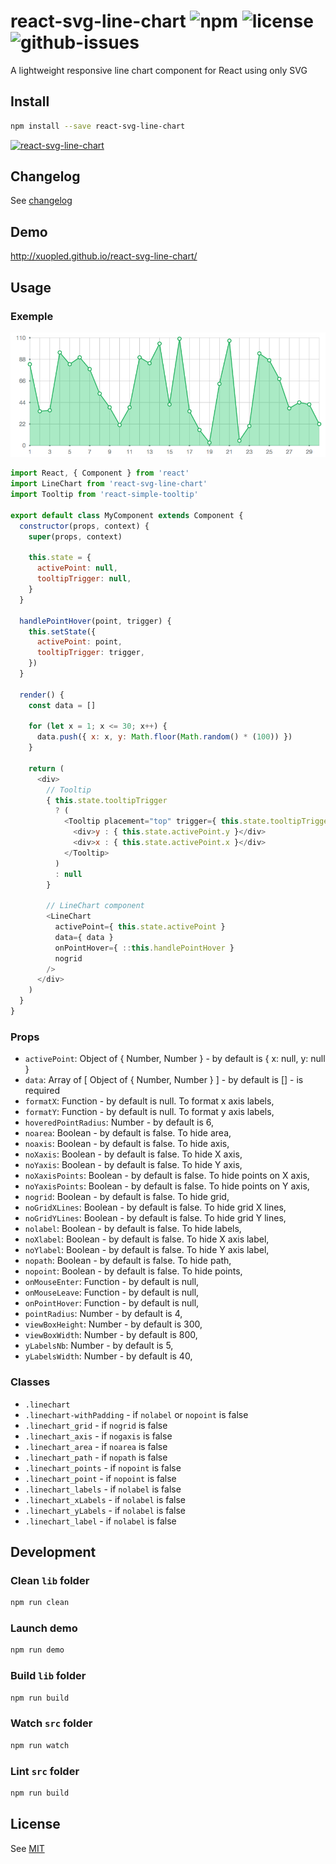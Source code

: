 # react-svg-line-chart ![npm](https://img.shields.io/npm/v/react-svg-line-chart.svg) ![license](https://img.shields.io/npm/l/react-svg-line-chart.svg) ![github-issues](https://img.shields.io/github/issues/xuopled/react-svg-line-chart.svg)

A lightweight responsive line chart component for React using only SVG

## Install

```sh
npm install --save react-svg-line-chart
```

[![react-svg-line-chart](https://nodei.co/npm/react-svg-line-chart.png?downloads=true&downloadRank=true&stars=true)](https://nodei.co/npm/react-svg-line-chart/)

## Changelog

See [changelog](./CHANGELOG.md)

## Demo

http://xuopled.github.io/react-svg-line-chart/

## Usage

### Exemple

![LineChart exemple](/screenshots/line-chart.png)

```js
import React, { Component } from 'react'
import LineChart from 'react-svg-line-chart'
import Tooltip from 'react-simple-tooltip'

export default class MyComponent extends Component {
  constructor(props, context) {
    super(props, context)

    this.state = {
      activePoint: null,
      tooltipTrigger: null,
    }
  }

  handlePointHover(point, trigger) {
    this.setState({
      activePoint: point,
      tooltipTrigger: trigger,
    })
  }

  render() {
    const data = []

    for (let x = 1; x <= 30; x++) {
      data.push({ x: x, y: Math.floor(Math.random() * (100)) })
    }

    return (
      <div>
        // Tooltip
        { this.state.tooltipTrigger
          ? (
            <Tooltip placement="top" trigger={ this.state.tooltipTrigger }>
              <div>y : { this.state.activePoint.y }</div>
              <div>x : { this.state.activePoint.x }</div>
            </Tooltip>
          )
          : null
        }

        // LineChart component
        <LineChart
          activePoint={ this.state.activePoint }
          data={ data }
          onPointHover={ ::this.handlePointHover }
          nogrid
        />
      </div>
    )
  }
}
```

### Props

  * `activePoint`: Object of { Number, Number } - by default is { x: null, y: null }
  * `data`: Array of [ Object of { Number, Number } ] - by default is [] - is required
  * `formatX`: Function - by default is null. To format x axis labels,
  * `formatY`: Function - by default is null. To format y axis labels,
  * `hoveredPointRadius`: Number - by default is 6,
  * `noarea`: Boolean - by default is false. To hide area,
  * `noaxis`: Boolean - by default is false. To hide axis,
  * `noXaxis`: Boolean - by default is false. To hide X axis,
  * `noYaxis`: Boolean - by default is false. To hide Y axis,
  * `noXaxisPoints`: Boolean - by default is false. To hide points on X axis,
  * `noYaxisPoints`: Boolean - by default is false. To hide points on Y axis,
  * `nogrid`: Boolean - by default is false. To hide grid,
  * `noGridXLines`: Boolean - by default is false. To hide grid X lines,
  * `noGridYLines`: Boolean - by default is false. To hide grid Y lines,
  * `nolabel`: Boolean - by default is false. To hide labels,
  * `noXlabel`: Boolean - by default is false. To hide X axis label,
  * `noYlabel`: Boolean - by default is false. To hide Y axis label,
  * `nopath`: Boolean - by default is false. To hide path,
  * `nopoint`: Boolean - by default is false. To hide points,
  * `onMouseEnter`: Function - by default is null,
  * `onMouseLeave`: Function - by default is null,
  * `onPointHover`: Function - by default is null,
  * `pointRadius`: Number - by default is 4,
  * `viewBoxHeight`: Number - by default is 300,
  * `viewBoxWidth`: Number - by default is 800,
  * `yLabelsNb`: Number - by default is 5,
  * `yLabelsWidth`: Number - by default is 40,

### Classes

 * `.linechart`
 * `.linechart-withPadding` - if `nolabel` or `nopoint` is false
 * `.linechart_grid` - if `nogrid` is false
 * `.linechart_axis` - if `nogaxis` is false
 * `.linechart_area` - if `noarea` is false
 * `.linechart_path` - if `nopath` is false
 * `.linechart_points` - if `nopoint` is false
 * `.linechart_point` - if `nopoint` is false
 * `.linechart_labels` - if `nolabel` is false
 * `.linechart_xLabels` - if `nolabel` is false
 * `.linechart_yLabels` - if `nolabel` is false
 * `.linechart_label` - if `nolabel` is false

## Development

### Clean `lib` folder

```js
npm run clean
```

### Launch demo

```js
npm run demo
```

### Build `lib` folder

```js
npm run build
```

### Watch `src` folder

```js
npm run watch
```

### Lint `src` folder

```js
npm run build
```

## License

See [MIT](./LICENCE)
